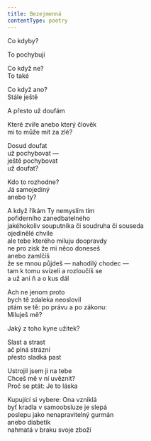 ```yaml
---
title: Bezejmenná
contentType: poetry
---
```


<section>

Co kdyby?

To pochybuji

Co když ne?  
To také

Co když ano?  
Stále ještě

A přesto už doufám

Které zvíře anebo který člověk  
mi to může mít za zlé?

Dosud doufat  
už pochybovat —  
ještě pochybovat  
už doufat?

Kdo to rozhodne?  
Já samojediný  
anebo ty?

A když říkám Ty nemyslím tím  
pofiderního zanedbatelného  
jakéhokoliv souputníka či soudruha či souseda  
ojedinělé chvíle  
ale tebe kterého miluju doopravdy  
ne pro zisk že mi něco doneseš  
anebo zamlčíš  
že se mnou půjdeš — nahodilý chodec —  
tam k tomu svízeli a rozloučíš se  
a už ani ň a o kus dál

Ach ne jenom proto  
bych tě zdaleka neoslovil  
ptám se tě: po právu a po zákonu:  
Miluješ mě?

Jaký z toho kyne užitek?

Slast a strast  
ač plná strázní  
přesto sladká past

Ustrojil jsem ji na tebe  
Chceš mě v ní uvěznit?  
Proč se ptát: Je to láska

Kupující si vybere: Ona vzniklá  
byť kradla v samoobsluze je slepá  
poslepu jako nenapravitelný gurmán  
anebo diabetik  
nahmatá v braku svoje zboží

</section>

